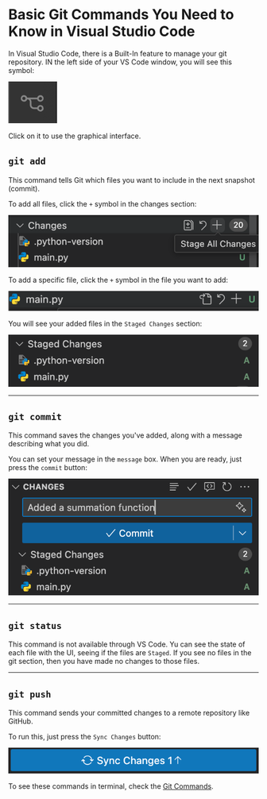 # Basic Git Commands You Need to Know in Visual Studio Code

In Visual Studio Code, there is a Built-In feature to manage your git repository. IN the left side of your VS Code window, you will see this symbol:

![VS Code Git Symbol](imgs/vs_git.png)

Click on it to use the graphical interface.

## `git add`

This command tells Git which files you want to include in the next snapshot (commit).

To add all files, click the `+` symbol in the changes section:

![VS Code Git Add All](imgs/vs_git_add_all.png)

To add a specific file, click the `+` symbol in the file you want to add:

![VS Code Git Add](imgs/vs_git_add.png)

You will see your added files in the `Staged Changes` section:

![VS Code Staged](imgs/vs_git_staged.png)

---

## `git commit`

This command saves the changes you've added, along with a message describing what you did.

You can set your message in the `message` box. When you are ready, just press the `commit` button:

![VS Code Commit](imgs/vs_git_commit.png)

---

## `git status`

This command is not available through VS Code. Yu can see the state of each file with the UI, seeing if the files are `Staged`. If you see no files in the git section, then you have made no changes to those files.

---

## `git push`

This command sends your committed changes to a remote repository like GitHub.

To run this, just press the `Sync Changes` button:

![VS Code Push](imgs/vs_git_push.png)

To see these commands in terminal, check the [Git Commands](commands.en.md).